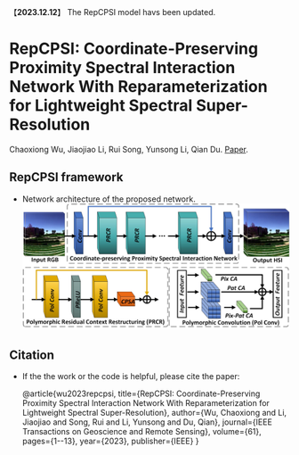 【**2023.12.12**】 The RepCPSI model havs been updated.

# RepCPSI: Coordinate-Preserving Proximity Spectral Interaction Network With Reparameterization for Lightweight Spectral Super-Resolution

Chaoxiong Wu, Jiaojiao Li, Rui Song, Yunsong Li, Qian Du. [Paper](https://ieeexplore.ieee.org/abstract/document/10092801). 

## RepCPSI framework
- Network architecture of the proposed network.
![](./Figures/RepCPSI.jpg)

## Citation
- If the the work or the code is helpful, please cite the paper:

  @article{wu2023repcpsi,
  title={RepCPSI: Coordinate-Preserving Proximity Spectral Interaction Network With Reparameterization for Lightweight Spectral Super-Resolution},
  author={Wu, Chaoxiong and Li, Jiaojiao and Song, Rui and Li, Yunsong and Du, Qian},
  journal={IEEE Transactions on Geoscience and Remote Sensing},
  volume={61},
  pages={1--13},
  year={2023},
  publisher={IEEE}
  }
 
